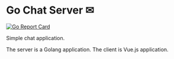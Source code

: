 # Go Chat Server ✉
[![Go Report Card](https://goreportcard.com/badge/github.com/verumafalsum/go-chat-server)](https://goreportcard.com/report/github.com/verumafalsum/go-chat-server)

Simple chat application.

The server is a Golang application.
The client is Vue.js application.


